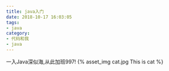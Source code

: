```yaml
---
title: java入门
date: 2018-10-17 16:03:05
tags:
- java
category:
- 代码和我
- java
---
```

一入Java深似海,从此加班997!
{% asset_img cat.jpg This is cat %}